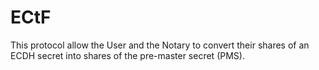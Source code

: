 # ECtF

This protocol allow the User and the Notary to convert their shares of an ECDH secret into shares of the pre-master secret (PMS).

